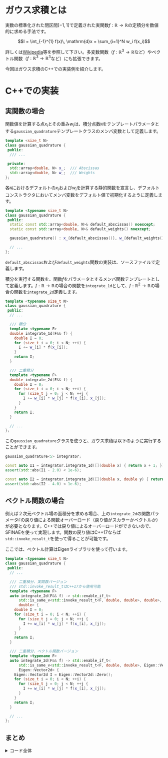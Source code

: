 <!--
title:   【C++】ガウス求積
tags:    C++,数値計算
id:      9591a0d49d0583eea3ff
private: false
-->
# ガウス求積とは

実数の標準化された閉区間$[-1, 1]$で定義された実関数$f:\mathbb{R} \rightarrow \mathbb{R}$の定積分を数値的に求める手法です。

```math
I = \int_{-1}^{1} f(x)\, \mathrm{d}x = \sum_{i=1}^N w_i f(x_i)
```

詳しくは[Wikipedia](https://ja.wikipedia.org/wiki/%E3%82%AC%E3%82%A6%E3%82%B9%E6%B1%82%E7%A9%8D)等を参照して下さい。多変数関数（$f:\mathbb{R}^3 \rightarrow \mathbb{R}$など）やベクトル関数（$f:\mathbb{R}^3 \rightarrow \mathbb{R}^3$など）にも拡張できます。

今回はガウス求積のC++での実装例を紹介します。

# C++での実装

## 実関数の場合

関数値を計算する点$x_i$とその重み$w_i$は、積分点数`N`をテンプレートパラメータとする`gaussian_quadrature`テンプレートクラスのメンバ変数として定義します。

```c++
template <size_t N>
class gaussian_quadrature {
 public:
  /// ...

 private:
  std::array<double, N> x_;  /// Abscissas
  std::array<double, N> w_;  /// Weights
};
```

各`N`におけるデフォルトの$x_i$および$w_i$を計算する静的関数を宣言し、デフォルトコンストラクタにおいてメンバ変数をデフォルト値で初期化するように定義します。

```c++
template <typename size_t N>
class gaussian_quadrature {
 public:
  static const std::array<double, N>& default_abscissas() noexcept;
  static const std::array<double, N>& default_weights() noexcept;

  gaussian_quadrature() : x_{default_abscissas()}, w_{default_weights()} {}

  // ...
};
```

`default_abscissas`および`default_weights`関数の実装は、ソースファイルで定義します。

積分を実行する関数を、関数$f$をパラメータとするメンバ関数テンプレートとして定義します。$f:\mathbb{R} \rightarrow \mathbb{R}$の場合の関数を`integrate_1d`として、$f:\mathbb{R}^2 \rightarrow \mathbb{R}$の場合の関数を`integrate_2d`定義します。

```c++
template <typename size_t N>
class gaussian_quadrature {
 public:
  // ...

  /// 積分
  template <typename F>
  double integrate_1d(F&& f) {
    double I = 0;
    for (size_t i = 0; i < N; ++i) {
      I += w_[i] * f(x_[i]);
    }
    return I;
  }

  /// 二重積分
  template <typename F>
  double integrate_2d(F&& f) {
    double I = 0;
    for (size_t i = 0; i < N; ++i) {
      for (size_t j = 0; j < N; ++j {
        I += w_[i] * w_[j] * f(x_[i], x_[j]);
      }
    }
    return I;
  }

  // ...
};
```

この`gaussian_quadrature`クラスを使うと、ガウス求積は以下のように実行することができます。

```c++
gaussian_quadrature<5> integrator;

const auto I1 = integrator.integrate_1d([](double x) { return x + 1; });
assert(std::abs(I1 - 2.0) < 1e-6);

const auto I2 = integrator.integrate_2d([](double x, double y) { return x + y + 1; });
assert(std::abs(I2 - 4.0) < 1e-6);
```

## ベクトル関数の場合

例えば２次元ベクトル場の面積分を求める場合、上の`integrate_2d`の関数パラメータ`F`の戻り値による関数オーバーロード（戻り値がスカラーかベクトルか）が必要となります。C++では戻り値によるオーバーロードができないので、SFINAEを使って実現します。関数の戻り値はC++17ならば`std::invoke_result_t`を使って得ることが可能です。

ここでは、ベクトル計算はEigenライブラリを使って行います。

```c++
template <typename size_t N>
class gaussian_quadrature {
 public:
  // ...

  /// 二重積分、実関数バージョン
  /// std::invoke_result_tはC++17から使用可能
  template <typename F>
  auto integrate_2d(F&& f) -> std::enable_if_t<
      std::is_same_v<std::invoke_result_t<F, double, double>, double>,
      double> {
    double I = 0;
    for (size_t i = 0; i < N; ++i) {
      for (size_t j = 0; j < N; ++j {
        I += w_[i] * w_[j] * f(x_[i], x_[j]);
      }
    }
    return I;
  }

  /// 二重積分、ベクトル関数バージョン
  template <typename F>
  auto integrate_2d(F&& f) -> std::enable_if_t<
      std::is_same_v<std::invoke_result_t<F, double, double>, Eigen::Vector2d>,
      Eigen::Vector2d> {
    Eigen::Vector2d I = Eigen::Vector2d::Zero();
    for (size_t i = 0; i < N; ++i) {
      for (size_t j = 0; j < N; ++j {
        I += w_[i] * w_[j] * f(x_[i], x_[j]);
      }
    }
    return I;
  }

  // ...
};
```

## まとめ

<details>
<summary>コード全体</summary><div>

`c++
#include <Eigen/Core>
#include <array>
#include <type_traits>

template <size_t N>
class gaussian_quadrature {
 public:
  static const std::array<double, N>& default_abscissas() noexcept;
  static const std::array<double, N>& default_weights() noexcept;

  gaussian_quadrature() : x_{default_abscissas()}, w_{default_weights()} {}

  /// 積分
  template <typename F>
  double integrate_1d(F&& f) {
    double I = 0;
    for (size_t i = 0; i < N; ++i) {
      I += w_[i] * f(x_[i]);
    }
    return I;
  }

  /// 二重積分、実関数バージョン
  /// std::invoke_result_tはC++17から使用可能
  template <typename F>
  auto integrate_2d(F&& f) -> std::enable_if_t<
      std::is_same_v<std::invoke_result_t<F, double, double>, double>,
      double> {
    double I = 0;
    for (size_t i = 0; i < N; ++i) {
      for (size_t j = 0; j < N; ++j {
        I += w_[i] * w_[j] * f(x_[i], x_[j]);
      }
    }
    return I;
  }

  /// 二重積分、ベクトル関数バージョン
  template <typename F>
  auto integrate_2d(F&& f) -> std::enable_if_t<
      std::is_same_v<std::invoke_result_t<F, double, double>, Eigen::Vector2d>,
      Eigen::Vector2d> {
    Eigen::Vector2d I = Eigen::Vector2d::Zero();
    for (size_t i = 0; i < N; ++i) {
      for (size_t j = 0; j < N; ++j {
        I += w_[i] * w_[j] * f(x_[i], x_[j]);
      }
    }
    return I;
  }

 private:
  std::array<double, N> x_;  /// Abscissas
  std::array<double, N> w_;  /// Weights
};
`
</div></details>